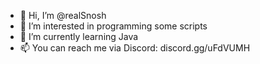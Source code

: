 - 👋 Hi, I’m @realSnosh
- 👀 I’m interested in programming some scripts
- 🌱 I’m currently learning Java
- 📫 You can reach me via Discord: discord.gg/uFdVUMH

<!---
realSnosh/realSnosh is a ✨ special ✨ repository because its `README.md` (this file) appears on your GitHub profile.
You can click the Preview link to take a look at your changes.
--->
